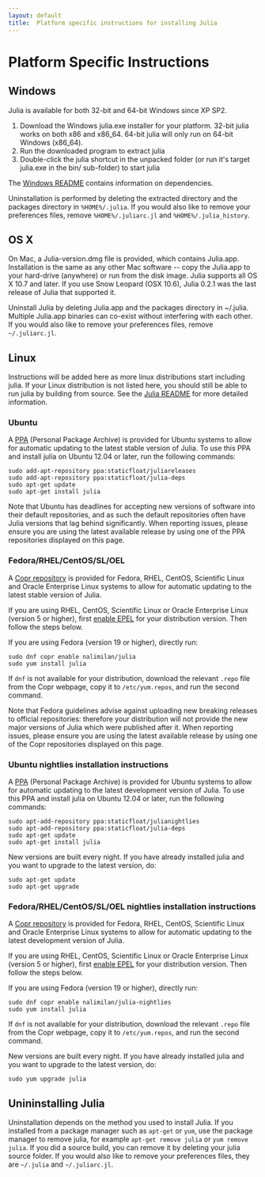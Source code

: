 ```yaml
---
layout: default
title:  Platform specific instructions for installing Julia
---
```


# Platform Specific Instructions

## Windows

Julia is available for both 32-bit and 64-bit Windows since XP SP2.

1. Download the Windows julia.exe installer for your platform. 32-bit julia works on both x86 and x86_64. 64-bit julia will only run on 64-bit Windows (x86_64).
2. Run the downloaded program to extract julia
3. Double-click the julia shortcut in the unpacked folder (or run it's target julia.exe in the bin/ sub-folder) to start julia

The [Windows README](https://github.com/JuliaLang/julia/blob/master/README.windows.md) contains information on dependencies.

Uninstallation is performed by deleting the extracted directory and the packages directory in `%HOME%/.julia`. If you would also like to remove your preferences files, remove `%HOME%/.juliarc.jl` and `%HOME%/.julia_history`.

## OS X

On Mac, a Julia-version.dmg file is provided, which contains Julia.app. Installation is the same as any other Mac software -- copy the Julia.app to your hard-drive (anywhere) or run from the disk image. Julia supports all OS X 10.7 and later. If you use Snow Leopard (OSX 10.6), Julia 0.2.1 was the last release of Julia that supported it.

Uninstall Julia by deleting Julia.app and the packages directory in ~/.julia. Multiple Julia.app binaries can co-exist without interfering with each other. If you would also like to remove your preferences files, remove `~/.juliarc.jl`.

## Linux

Instructions will be added here as more linux distributions start including julia. If your Linux distribution is not listed here, you should still be able to run julia by building from source. See the [Julia README](https://github.com/JuliaLang/julia/blob/master/README.md) for more detailed information.

### Ubuntu
A [PPA](https://launchpad.net/~staticfloat/+archive/juliareleases) (Personal Package Archive) is provided for Ubuntu systems to allow for automatic updating to the latest stable version of Julia.  To use this PPA and install julia on Ubuntu 12.04 or later, run the following commands:

    sudo add-apt-repository ppa:staticfloat/juliareleases
    sudo add-apt-repository ppa:staticfloat/julia-deps
    sudo apt-get update
    sudo apt-get install julia

Note that Ubuntu has deadlines for accepting new versions of software into their default repositories, and as such the default repositories often have Julia versions that lag behind significantly.  When reporting issues, please ensure you are using the latest available release by using one of the PPA repositories displayed on this page.

### Fedora/RHEL/CentOS/SL/OEL
A [Copr repository](https://copr.fedoraproject.org/coprs/nalimilan/julia/) is provided for Fedora, RHEL, CentOS, Scientific Linux and Oracle Enterprise Linux systems to allow for automatic updating to the latest stable version of Julia.

If you are using RHEL, CentOS, Scientific Linux or Oracle Enterprise Linux (version 5 or higher), first [enable EPEL](https://fedoraproject.org/wiki/EPEL#How_can_I_use_these_extra_packages.3F) for your distribution version. Then follow the steps below.

If you are using Fedora (version 19 or higher), directly run:

    sudo dnf copr enable nalimilan/julia
    sudo yum install julia

If `dnf` is not available for your distribution, download the relevant `.repo` file from the Copr webpage, copy it to `/etc/yum.repos`, and run the second command.

Note that Fedora guidelines advise against uploading new breaking releases to official repositories: therefore your distribution will not provide the new major versions of Julia which were published after it. When reporting issues, please ensure you are using the latest available release by using one of the Copr repositories displayed on this page.

### Ubuntu nightlies installation instructions
A [PPA](https://launchpad.net/~staticfloat/+archive/julianightlies) (Personal Package Archive) is provided for Ubuntu systems to allow for automatic updating to the latest development version of Julia.  To use this PPA and install julia on Ubuntu 12.04 or later, run the following commands:

    sudo apt-add-repository ppa:staticfloat/julianightlies
    sudo apt-add-repository ppa:staticfloat/julia-deps
    sudo apt-get update
    sudo apt-get install julia

New versions are built every night. If you have already installed julia and you want to upgrade to the latest version, do:

    sudo apt-get update
    sudo apt-get upgrade

### Fedora/RHEL/CentOS/SL/OEL nightlies installation instructions
A [Copr repository](https://copr.fedoraproject.org/coprs/nalimilan/julia-nightlies/) is provided for Fedora, RHEL, CentOS, Scientific Linux and Oracle Enterprise Linux systems to allow for automatic updating to the latest development version of Julia.

If you are using RHEL, CentOS, Scientific Linux or Oracle Enterprise Linux (version 5 or higher), first [enable EPEL](https://fedoraproject.org/wiki/EPEL#How_can_I_use_these_extra_packages.3F) for your distribution version. Then follow the steps below.

If you are using Fedora (version 19 or higher), directly run:

    sudo dnf copr enable nalimilan/julia-nightlies
    sudo yum install julia

If `dnf` is not available for your distribution, download the relevant `.repo` file from the Copr webpage, copy it to `/etc/yum.repos`, and run the second command.

New versions are built every night. If you have already installed julia and you want to upgrade to the latest version, do:

    sudo yum upgrade julia

## Unininstalling Julia

Uninstallation depends on the method you used to install Julia. If you installed from a package manager such as `apt-get` or `yum`, use the package manager to remove julia, for example `apt-get remove julia` or `yum remove julia`. If you did a source build, you can remove it by deleting your julia source folder. If you would also like to remove your preferences files, they are `~/.julia` and `~/.juliarc.jl`.
